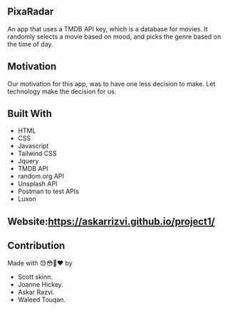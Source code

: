 ## PixaRadar

An app that uses a TMDB API key, which is a database for movies. It randomly selects a movie based on mood, and picks the genre based on the time of day.

## Motivation 
Our motivation for this app, was to have one less decision to make. Let technology make the decision for us.


## Built With
* HTML
* CSS
* Javascript
* Tailwind CSS
* Jquery 
* TMDB API
* random.org API
* Unsplash API
* Postman to test APIs
* Luxon

## Website:https://askarrizvi.github.io/project1/ 


## Contribution
Made with 😓😳😤❤️ by 
* Scott skinn.
* Joanne Hickey.
* Askar Razvi.
* Waleed Touqan.
